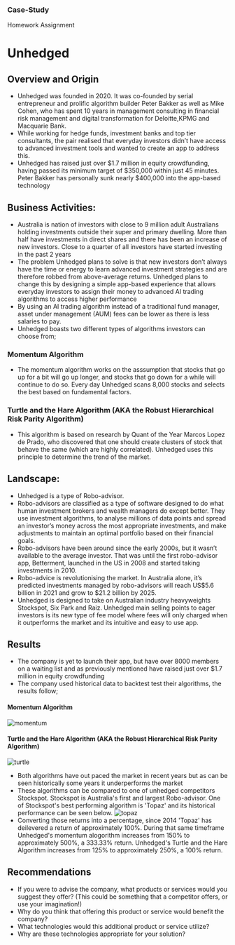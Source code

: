 ### Case-Study
Homework Assignment

# Unhedged
## Overview and Origin
* Unhedged was founded in 2020. It was co-founded by serial entrepreneur and prolific algorithm builder Peter Bakker as well as Mike Cohen, who has spent 10 years in management consulting in financial risk management and digital transformation for Deloitte,KPMG and  Macquarie Bank.
* While working for hedge funds, investment banks and top tier consultants, the pair realised that everyday investors didn’t have access to advanced investment tools and wanted to create an app to address this.
* Unhedged has raised just over $1.7 million in equity crowdfunding, having passed its minimum target of $350,000 within just 45 minutes. Peter Bakker has personally sunk nearly $400,000 into the app-based technology
## Business Activities:
* Australia is nation of investors with close to 9 million adult Australians holding investments outside their super and primary dwelling.
More than half have investments in direct shares and there has been an increase of new investors. Close to a quarter of all investors have started investing in the past 2 years 
* The problem Unhedged plans to solve is that new investors don’t always have the time or energy to learn advanced investment strategies and are therefore robbed from above-average returns. Unhedged plans to change this by designing a simple app-based experience that allows everyday investors to assign their money to advanced AI trading algorithms to access higher performance
* By using an AI trading algorithm instead of a traditional fund manager, asset under management (AUM) fees can be lower as there is less salaries to pay.
* Unhedged boasts two different types of algorithms investors can choose from;
### Momentum Algorithm
* The momentum algorithm works on the asssumption that stocks that go up for a bit will go up longer, and stocks that go down for a while will continue to do so.
Every day Unhedged scans 8,000 stocks and selects the best based on fundamental factors.
### Turtle and the Hare Algorithm (AKA the Robust Hierarchical Risk Parity Algorithm)
* This algorithm is based on research by Quant of the Year Marcos Lopez de Prado, who discovered that one should create clusters of stock that behave the same (which are highly correlated). Unhedged uses this principle to determine the trend of the market.

## Landscape:
* Unhedged is a type of Robo-advisor.
* Robo-advisors are classified as a type of software designed to do what human investment brokers and wealth managers do except better. They use investment algorithms, to analyse millions of data points and spread an investor’s money across the most appropriate investments, and make adjustments to maintain an optimal portfolio based on their financial goals.
* Robo-advisors have been around since the early 2000s, but it wasn’t available to the average investor. That was until the first robo-advisor app,  Betterment, launched in the US in 2008 and started taking investments in 2010.
* Robo-advice is revolutionising the market. In Australia alone, it’s predicted investments managed by robo-advisors will reach US$5.6 billion in 2021 and grow to $21.2 billion by 2025.
* Unhedged is designed to take on Australian industry heavyweights Stockspot, Six Park and Raiz. Unhedged main selling points to eager investors is its new type of fee model where fees will only charged when it outperforms the market and its intuitive and easy to use app.
## Results
* The company is yet to launch their app, but have over 8000 members on a waiting list and as previously mentioned have raised just over $1.7 million in equity crowdfunding
* The company used historical data to backtest test their algorithms, the results follow;
#### Momentum Algorithm
![momentum](https://user-images.githubusercontent.com/96864058/154419044-f758f733-527a-4244-bda7-dac232102630.JPG)
#### Turtle and the Hare Algorithm (AKA the Robust Hierarchical Risk Parity Algorithm)
![turtle](https://user-images.githubusercontent.com/96864058/154419063-d556a399-f406-4984-82ac-ac6ad5eee7f5.JPG)
* Both algorithms have out paced the market in recent years but as can be seen historically some years it underperforms the market
* These algorithms can be compared to one of unhedged competitors Stockspot. Stockspot is Australia's first and largest Robo-advisor. One of Stockspot's best performing algorithm is 'Topaz' and its historical performance can be seen below.
![topaz](https://user-images.githubusercontent.com/96864058/154419838-b08a3c09-678f-4eaf-962d-d92be33c2b24.JPG)
* Converting those returns into a percentage, since 2014 'Topaz' has deilevered a return of approximately 100%. During that same timeframe Unhedged's momentum alogorithm increases from 150% to approximately 500%, a 333.33% return. Unhedged's Turtle and the Hare Algorithm increases from 125% to approximately 250%, a 100% return.


## Recommendations
* If you were to advise the company, what products or services would you suggest they offer?
(This could be something that a competitor offers, or use your imagination!)
* Why do you think that offering this product or service would benefit the company?
* What technologies would this additional product or service utilize?
* Why are these technologies appropriate for your solution?
